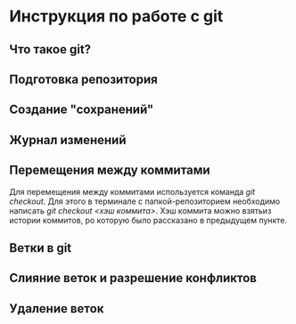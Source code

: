 # Инструкция по работе с git

## Что такое git?

## Подготовка репозитория

## Создание "сохранений"

## Журнал изменений

## Перемещения между коммитами

Для перемещения между коммитами используется команда *git checkout*. Для этого в терминале с папкой-репозиторием необходимо написать *git checkout <хэш коммита>*. Хэш коммита можно взятьиз истории коммитов, ро которую было рассказано в предыдущем пункте.

## Ветки в git

## Слияние веток и разрешение конфликтов

## Удаление веток

